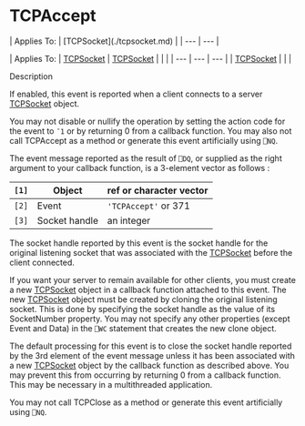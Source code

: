 




<h1 class="heading"><span class="name">TCPAccept</span></h1>
| Applies To: | [TCPSocket](./tcpsocket.md) |
| --- | ---  |

| Applies To: | [TCPSocket](./tcpsocket.md) | [TCPSocket](./tcpsocket.md) |  |  |
| --- | --- | ---  |
| [TCPSocket](./tcpsocket.md) |  |  |


Description


If enabled, this event is reported when a client connects to a server [TCPSocket](./tcpsocket.md) object.



You may not disable or nullify the operation by setting the action code for the event to `¯1` or by returning 0 from a callback function. You may also not call TCPAccept as a method or generate this event artificially using `⎕NQ`.



The event message reported as the result of `⎕DQ`, or supplied as the right argument to your callback function, is a 3-element vector as follows :

| `[1]` | Object | ref or character vector |
| --- | --- | ---  |
| `[2]` | Event | `'TCPAccept'` or 371 |
| `[3]` | Socket handle | an integer |



The socket handle reported by this event is the socket handle for the original listening socket that was associated with the [TCPSocket](./tcpsocket.md) before the client connected.


If you want your server to remain available for other clients, you must create a new [TCPSocket](./tcpsocket.md) object in a callback function attached to this event. The new [TCPSocket](./tcpsocket.md) object must be created by cloning the original listening socket. This is done by specifying the socket handle as the value of its SocketNumber property. You may not specify any other properties (except Event and Data) in the `⎕WC` statement that creates the new clone object.


The default processing for this event is to close the socket handle reported by the 3rd element of the event message unless it has been associated with a new [TCPSocket](./tcpsocket.md) object by the callback function as described above. You may prevent this from occurring by returning 0 from a callback function. This may be necessary in a multithreaded application.


You may not call TCPClose as a method or generate this event artificially using `⎕NQ`.


